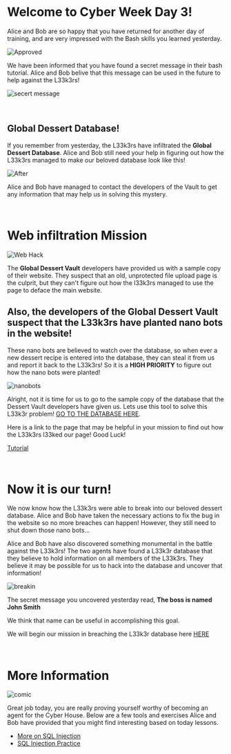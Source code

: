 # Welcome to Cyber Week Day 3!

Alice and Bob are so happy that you have returned for another day of training, and are very impressed with
the Bash skills you learned yesterday. 

![Approved](https://www.vtiger.com/blog/wp-content/uploads/2017/09/Approval-process.png)

We have been informed that you have found a secret message in their bash tutorial. Alice and Bob belive 
that this message can be used in the future to help against the L33k3rs!

![secert message](https://i.ya-webdesign.com/images/secret-clipart-2.png)

<br>

## Global Dessert Database!

If you remember from yesterday, the L33k3rs have infiltrated the **Global Dessert Database**. Alice and Bob still need your
help in figuring out how the L33k3rs managed to make our beloved database look like this!

![After](https://udel.codes/cyber2/With%20Leeks.png)

Alice and Bob have managed to contact the developers of the Vault to get any information that may help us in solving this mystery. 

<br>

# Web infiltration Mission

![Web Hack](https://us.res.keymedia.com/files/image/iStock_databreach1_68635595_SMALL%20(500%20x%20333).jpg)

The **Global Dessert Vault** developers have provided us with a sample copy of their website. They suspect that an old, 
unprotected file upload page is the culprit, but they can't figure out how the l33k3rs managed to use the page to deface the main website. 

## Also, the developers of the Global Dessert Vault suspect that the L33k3rs have planted **nano bots in the website!** 

These nano bots
are believed to watch over the database, so when ever a new dessert recipe is entered into the database, they can steal it from us
and report it back to the L33k3rs! So it is a **HIGH PRIORITY** to figure out how the nano bots were planted!

![nanobots](https://fundselectorasia.com/wp-content/uploads/sites/4/2020/02/Spywithmask-1-553x311.png)

Alright, not it is time for us to go to the sample copy of the database that the Dessert Vault developers have given us. 
Lets use this tool to solve this L33k3r problem! <a href="http://desserts.gel.webfactional.com/" target="_blank">GO TO THE DATABASE HERE</a>.

Here is a link to the page that may be helpful in your mission to find out how the L33k3rs l33ked our page! Good Luck! 

<a href="https://udel.codes/cyber2/File_Upload_Tutorial" target="_blank">Tutorial</a>

<br>

# Now it is our turn!

We now know how the L33k3rs were able to break into our beloved dessert database. Alice and Bob have taken the necessary
actions to fix the bug in the website so no more breaches can happen! However, they still need to shut down those nano bots...

Alice and Bob have also discovered something monumental in the battle against the L33k3rs! The two agents have
found a L33k3r database that they believe to hold information on all members of the L33k3rs. They believe it
may be possible for us to hack into the database and uncover that information!

![breakin](https://www.irishtimes.com/polopoly_fs/1.4108771.1575830763!/image/image.jpg)

The secret message you uncovered yesterday read, **The boss is named John Smith**

We think that name can be useful in accomplishing this goal.

We will begin our mission in breaching the L33k3r database here <a href="https://udel.codes/cyber3/SQL" target="_blank">HERE</a>

<br>

# More Information

![comic](https://imgs.xkcd.com/comics/exploits_of_a_mom.png)

Great job today, you are really proving yourself worthy of becoming an agent for the Cyber House. Below are a few tools and exercises Alice and Bob have provided that you might find interesting based on today lessons. 

- <a href="https://portswigger.net/web-security/sql-injection" target="_blank">More on SQL Injection</a>
- <a href="http://websec.fr/level01/index.php " target="_blank">SQL Injection Practice</a>


